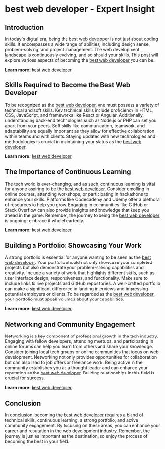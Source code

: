 # best web developer - Expert Insight

## Introduction

In today's digital era, being the <a href="gstechhub.com.ng" target="_blank" rel="noopener noreferrer">best web developer</a> is not just about coding skills. It encompasses a wide range of abilities, including design sense, problem-solving, and project management. The web development landscape is continuously evolving, and so should your skills. This post will explore various aspects of becoming the <a href="gstechhub.com.ng" target="_blank" rel="noopener noreferrer">best web developer</a> you can be.

**Learn more:** [best web developer](https://gstechhub.com.ng)

## Skills Required to Become the Best Web Developer

To be recognized as the <a href="gstechhub.com.ng" target="_blank" rel="noopener noreferrer">best web developer</a>, one must possess a variety of technical and soft skills. Key technical skills include proficiency in HTML, CSS, JavaScript, and frameworks like React or Angular. Additionally, understanding back-end technologies such as Node.js or PHP can set you apart from your peers. Soft skills like communication, teamwork, and adaptability are equally important as they allow for effective collaboration within teams and with clients. Staying updated with new technologies and methodologies is crucial in maintaining your status as the <a href="gstechhub.com.ng" target="_blank" rel="noopener noreferrer">best web developer</a>.

**Learn more:** [best web developer](https://gstechhub.com.ng)

## The Importance of Continuous Learning

The tech world is ever-changing, and as such, continuous learning is vital for anyone aspiring to be the <a href="gstechhub.com.ng" target="_blank" rel="noopener noreferrer">best web developer</a>. Consider enrolling in online courses, attending workshops, or participating in hackathons to enhance your skills. Platforms like Codecademy and Udemy offer a plethora of resources to help you grow. Engaging in communities like GitHub or Stack Overflow can also provide insights and knowledge that keep you ahead in the game. Remember, the journey to being the <a href="gstechhub.com.ng" target="_blank" rel="noopener noreferrer">best web developer</a> is ongoing; embrace it wholeheartedly.

**Learn more:** [best web developer](https://gstechhub.com.ng)

## Building a Portfolio: Showcasing Your Work

A strong portfolio is essential for anyone wanting to be seen as the <a href="gstechhub.com.ng" target="_blank" rel="noopener noreferrer">best web developer</a>. Your portfolio should not only showcase your completed projects but also demonstrate your problem-solving capabilities and creativity. Include a variety of work that highlights different skills, such as user interface design, responsiveness, and functionality. Make sure to include links to live projects and GitHub repositories. A well-crafted portfolio can make a significant difference in landing interviews and impressing potential employers or clients. To be regarded as the <a href="gstechhub.com.ng" target="_blank" rel="noopener noreferrer">best web developer</a>, your portfolio must speak volumes about your capabilities.

**Learn more:** [best web developer](https://gstechhub.com.ng)

## Networking and Community Engagement

Networking is a key component of professional growth in the tech industry. Engaging with fellow developers, attending meetups, and participating in online forums can help you learn from others and share your knowledge. Consider joining local tech groups or online communities that focus on web development. Networking not only provides opportunities for collaboration but can also lead to job offers or freelance work. Being active in the community establishes you as a thought leader and can enhance your reputation as the <a href="gstechhub.com.ng" target="_blank" rel="noopener noreferrer">best web developer</a>. Building relationships in this field is crucial for success.

**Learn more:** [best web developer](https://gstechhub.com.ng)

## Conclusion

In conclusion, becoming the <a href="gstechhub.com.ng" target="_blank" rel="noopener noreferrer">best web developer</a> requires a blend of technical skills, continuous learning, a strong portfolio, and active community engagement. By focusing on these areas, you can enhance your career and reputation in the web development industry. Remember, the journey is just as important as the destination, so enjoy the process of becoming the best in your field.
